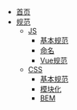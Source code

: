 - [首页](/)
- [规范](/rule/index)
    - [JS]()
        - [基本规范](/rule/js/01基本规范)
        - [命名](/rule/js/02命名)
        - [Vue规范](/rule/js/03Vue规范)
    - [CSS]()
        - [基本规范](/rule/css/css)
        - [模块化](/rule/css/css-modulize)
        - [BEM](/rule/css/css-bem)
